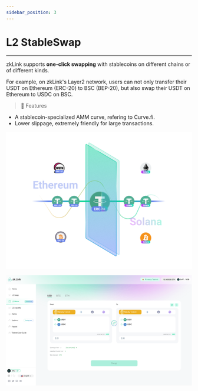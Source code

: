 ```yaml
---
sidebar_position: 3
---
```


# L2 StableSwap

---

zkLink supports **one-click swapping** with stablecoins on different chains or of different kinds.


For example, on zkLink's Layer2 network, users can not only transfer their USDT on Ethereum (ERC-20) to BSC (BEP-20), but also swap their USDT on Ethereum to USDC on BSC.

> **🥇** <span className="highlight">Features</span>
- A stablecoin-specialized AMM curve, refering to Curve.fi.
- Lower slippage, extremely friendly for large transactions.


![zkLink Layer2 Network](../../static/img/stablecoin.png)

<!-- mirror img -->
![mirror](../../static/img/mirror-light.png)
